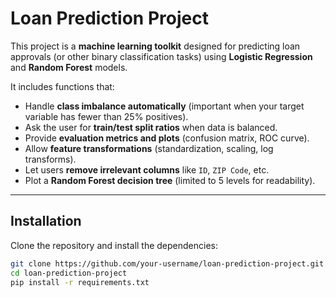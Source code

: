 # Loan Prediction Project

This project is a **machine learning toolkit** designed for predicting loan approvals (or other binary classification tasks) using **Logistic Regression** and **Random Forest** models.

It includes functions that:  
- Handle **class imbalance automatically** (important when your target variable has fewer than 25% positives).  
- Ask the user for **train/test split ratios** when data is balanced.  
- Provide **evaluation metrics and plots** (confusion matrix, ROC curve).  
- Allow **feature transformations** (standardization, scaling, log transforms).  
- Let users **remove irrelevant columns** like `ID`, `ZIP Code`, etc.  
- Plot a **Random Forest decision tree** (limited to 5 levels for readability).  

---

## Installation

Clone the repository and install the dependencies:

```bash
git clone https://github.com/your-username/loan-prediction-project.git
cd loan-prediction-project
pip install -r requirements.txt

